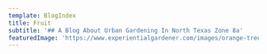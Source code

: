 ```yaml
---
template: BlogIndex
title: Fruit
subtitle: '## A Blog About Urban Gardening In North Texas Zone 8a'
featuredImage: 'https://www.experientialgardener.com/images/orange-tree-stock-image-royalty-free-image.jpg'
---
```


